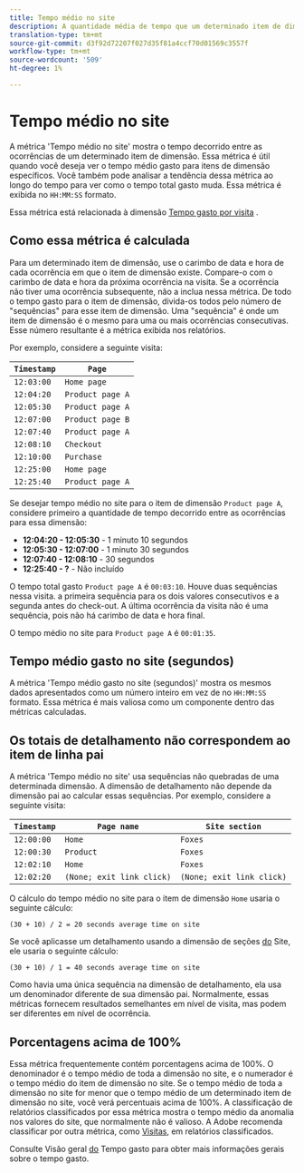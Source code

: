 ```yaml
---
title: Tempo médio no site
description: A quantidade média de tempo que um determinado item de dimensão existiu entre as ocorrências.
translation-type: tm+mt
source-git-commit: d3f92d72207f027d35f81a4ccf70d01569c3557f
workflow-type: tm+mt
source-wordcount: '509'
ht-degree: 1%

---
```



# Tempo médio no site

A métrica &#39;Tempo médio no site&#39; mostra o tempo decorrido entre as ocorrências de um determinado item de dimensão. Essa métrica é útil quando você deseja ver o tempo médio gasto para itens de dimensão específicos. Você também pode analisar a tendência dessa métrica ao longo do tempo para ver como o tempo total gasto muda. Essa métrica é exibida no `HH:MM:SS` formato.

Essa métrica está relacionada à dimensão [Tempo gasto por visita](../dimensions/time-spent-per-visit.md) .

## Como essa métrica é calculada

Para um determinado item de dimensão, use o carimbo de data e hora de cada ocorrência em que o item de dimensão existe. Compare-o com o carimbo de data e hora da próxima ocorrência na visita. Se a ocorrência não tiver uma ocorrência subsequente, não a inclua nessa métrica. De todo o tempo gasto para o item de dimensão, divida-os todos pelo número de &quot;sequências&quot; para esse item de dimensão. Uma &quot;sequência&quot; é onde um item de dimensão é o mesmo para uma ou mais ocorrências consecutivas. Esse número resultante é a métrica exibida nos relatórios.

Por exemplo, considere a seguinte visita:

| `Timestamp` | `Page` |
| --- | --- |
| `12:03:00` | `Home page` |
| `12:04:20` | `Product page A` |
| `12:05:30` | `Product page A` |
| `12:07:00` | `Product page B` |
| `12:07:40` | `Product page A` |
| `12:08:10` | `Checkout` |
| `12:10:00` | `Purchase` |
| `12:25:00` | `Home page` |
| `12:25:40` | `Product page A` |


Se desejar tempo médio no site para o item de dimensão `Product page A`, considere primeiro a quantidade de tempo decorrido entre as ocorrências para essa dimensão:

* **12:04:20 - 12:05:30** - 1 minuto 10 segundos
* **12:05:30 - 12:07:00** - 1 minuto 30 segundos
* **12:07:40 - 12:08:10** - 30 segundos
* **12:25:40 - ?** - Não incluído

O tempo total gasto `Product page A` é `00:03:10`. Houve duas sequências nessa visita. a primeira sequência para os dois valores consecutivos e a segunda antes do check-out. A última ocorrência da visita não é uma sequência, pois não há carimbo de data e hora final.

O tempo médio no site para `Product page A` é `00:01:35`.

## Tempo médio gasto no site (segundos)

A métrica &#39;Tempo médio gasto no site (segundos)&#39; mostra os mesmos dados apresentados como um número inteiro em vez de no `HH:MM:SS` formato. Essa métrica é mais valiosa como um componente dentro das métricas calculadas.

## Os totais de detalhamento não correspondem ao item de linha pai

A métrica &#39;Tempo médio no site&#39; usa sequências não quebradas de uma determinada dimensão. A dimensão de detalhamento não depende da dimensão pai ao calcular essas sequências. Por exemplo, considere a seguinte visita:

| `Timestamp` | `Page name` | `Site section` |
| --- | --- | --- |
| `12:00:00` | `Home` | `Foxes` |
| `12:00:30` | `Product` | `Foxes` |
| `12:02:10` | `Home` | `Foxes` |
| `12:02:20` | `(None; exit link click)` | `(None; exit link click)` |

O cálculo do tempo médio no site para o item de dimensão `Home` usaria o seguinte cálculo:

```text
(30 + 10) / 2 = 20 seconds average time on site
```

Se você aplicasse um detalhamento usando a dimensão de seções [do](../dimensions/site-section.md) Site, ele usaria o seguinte cálculo:

```text
(30 + 10) / 1 = 40 seconds average time on site
```

Como havia uma única sequência na dimensão de detalhamento, ela usa um denominador diferente de sua dimensão pai. Normalmente, essas métricas fornecem resultados semelhantes em nível de visita, mas podem ser diferentes em nível de ocorrência.

## Porcentagens acima de 100%

Essa métrica frequentemente contém porcentagens acima de 100%. O denominador é o tempo médio de toda a dimensão no site, e o numerador é o tempo médio do item de dimensão no site. Se o tempo médio de toda a dimensão no site for menor que o tempo médio de um determinado item de dimensão no site, você verá percentuais acima de 100%. A classificação de relatórios classificados por essa métrica mostra o tempo médio da anomalia nos valores do site, que normalmente não é valioso. A Adobe recomenda classificar por outra métrica, como [Visitas](visits.md), em relatórios classificados.

Consulte Visão geral [do](time-spent.md) Tempo gasto para obter mais informações gerais sobre o tempo gasto.
